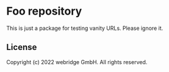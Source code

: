 # Foo repository

This is just a package for testing vanity URLs. Please ignore it.

## License

Copyright (c) 2022 webridge GmbH. All rights reserved.
